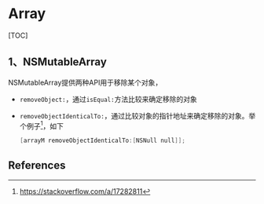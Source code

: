 # Array

[TOC]

## 1、NSMutableArray

NSMutableArray提供两种API用于移除某个对象，

* `removeObject:`，通过`isEqual:`方法比较来确定移除的对象

* `removeObjectIdenticalTo:`，通过比较对象的指针地址来确定移除的对象。举个例子[^1]，如下

  ```objective-c
  [arrayM removeObjectIdenticalTo:[NSNull null]];
  ```





## References

[^1]:https://stackoverflow.com/a/17282811

